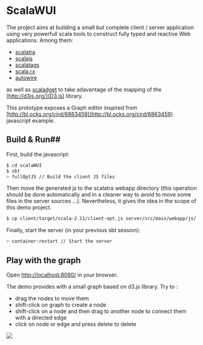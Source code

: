 # ScalaWUI #

The project aims at building a small but complete client / server application using very powerfull scala tools to construct fully typed and reactive Web applications. Among them:

- [scalatra](http://scalatra.org/)
- [scalajs](https://github.com/scala-js/scala-js)
- [scalatags](https://github.com/lihaoyi/scalatags)
- [scala.rx](https://github.com/lihaoyi/scala.rx)
- [autowire](https://github.com/lihaoyi/autowire)

as well as [scaladget](https://github.com/mathieuleclaire/scaladget) to take adavantage of the mapping of the [http://d3js.org/](D3.js) library.

This prototype exposes a Graph editor inspired from [http://bl.ocks.org/cjrd/6863459](http://bl.ocks.org/cjrd/6863459) javascript example.

## Build & Run##
First, build the javascript:
```sh
$ cd scalaWUI
$ sbt
> fullOptJS // Build the client JS files
```

Then move the generated js to the scalatra webapp directory (this operation should be done automatically and in a cleaner way to avoid to move some files in the server sources ...). Nevertheless, it gives the idea in the scope of this demo project.

```sh
$ cp client/target/scala-2.11/client-opt.js server/src/main/webapp/js/
```

Finally, start the server (in your previous sbt session):
```sh
> container:restart // Start the server
```

## Play with the graph ##

Open [http://localhost:8080/](http://localhost:8080/) in your browser.

The demo provides with a small graph based on d3.js library. Try to :
- drag the nodes to move them
- shift-click on graph to create a node
- shift-click on a node and then drag to another node to connect them with a directed edge
- click on node or edge and press delete to delete


![](http://public.iscpif.fr/~leclaire/graph.png)
